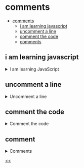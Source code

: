 # comments

- [comments](#comments)
  - [i am learning javascript](#i-am-learning-javascript)
  - [uncomment a line](#uncomment-a-line)
  - [comment the code](#comment-the-code)
  - [comments](#comment)

## i am learning javascript
<details>
<summary>I am learning JavaScript</summary>

### description
Comment the code so that the result of its output is the line `I am learning JavaScript.`

### solution
[i-am-learning.js](./i-am-learning.js)

</details>

## uncomment a line
<details>
<summary>Uncomment a line</summary>

### description
Add and/or remove the unnecessary comments to print the following string: `four`.

### solution
[uncomment.js](./uncomment.js)

</details>

## comment the code
<details>
<summary>Comment the code</summary>

### description
Comment the code so that the result is as follows:
```console
I like
Oranges
```

### solution
[comment-code.js](./comment-code.js)

</details>

## comment
<details>
<summary>Comments</summary>

### description
Comment unnecessary lines of code to make sure that the result of the output is as follows:
```console
A cat
says
meow
```

### solution
[comments.js](./comments.js)

</details>

[<<](../README.md)
<!--
<details>
<summary></summary>

## 
### description

### solution

</details>

-->



